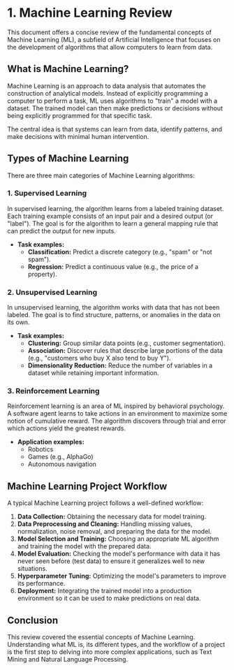 
# 1. Machine Learning Review

This document offers a concise review of the fundamental concepts of Machine Learning (ML), a subfield of Artificial Intelligence that focuses on the development of algorithms that allow computers to learn from data.

## What is Machine Learning?

Machine Learning is an approach to data analysis that automates the construction of analytical models. Instead of explicitly programming a computer to perform a task, ML uses algorithms to "train" a model with a dataset. The trained model can then make predictions or decisions without being explicitly programmed for that specific task.

The central idea is that systems can learn from data, identify patterns, and make decisions with minimal human intervention.

## Types of Machine Learning

There are three main categories of Machine Learning algorithms:

### 1. Supervised Learning

In supervised learning, the algorithm learns from a labeled training dataset. Each training example consists of an input pair and a desired output (or "label"). The goal is for the algorithm to learn a general mapping rule that can predict the output for new inputs.

- **Task examples:**
    - **Classification:** Predict a discrete category (e.g., "spam" or "not spam").
    - **Regression:** Predict a continuous value (e.g., the price of a property).

### 2. Unsupervised Learning

In unsupervised learning, the algorithm works with data that has not been labeled. The goal is to find structure, patterns, or anomalies in the data on its own.

- **Task examples:**
    - **Clustering:** Group similar data points (e.g., customer segmentation).
    - **Association:** Discover rules that describe large portions of the data (e.g., "customers who buy X also tend to buy Y").
    - **Dimensionality Reduction:** Reduce the number of variables in a dataset while retaining important information.

### 3. Reinforcement Learning

Reinforcement learning is an area of ML inspired by behavioral psychology. A software agent learns to take actions in an environment to maximize some notion of cumulative reward. The algorithm discovers through trial and error which actions yield the greatest rewards.

- **Application examples:**
    - Robotics
    - Games (e.g., AlphaGo)
    - Autonomous navigation

## Machine Learning Project Workflow

A typical Machine Learning project follows a well-defined workflow:

1.  **Data Collection:** Obtaining the necessary data for model training.
2.  **Data Preprocessing and Cleaning:** Handling missing values, normalization, noise removal, and preparing the data for the model.
3.  **Model Selection and Training:** Choosing an appropriate ML algorithm and training the model with the prepared data.
4.  **Model Evaluation:** Checking the model's performance with data it has never seen before (test data) to ensure it generalizes well to new situations.
5.  **Hyperparameter Tuning:** Optimizing the model's parameters to improve its performance.
6.  **Deployment:** Integrating the trained model into a production environment so it can be used to make predictions on real data.

## Conclusion

This review covered the essential concepts of Machine Learning. Understanding what ML is, its different types, and the workflow of a project is the first step to delving into more complex applications, such as Text Mining and Natural Language Processing.
